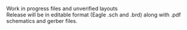 Work in progress files and unverified layouts  
Release will be in editable format (Eagle .sch and .brd) along with .pdf schematics and gerber files.
